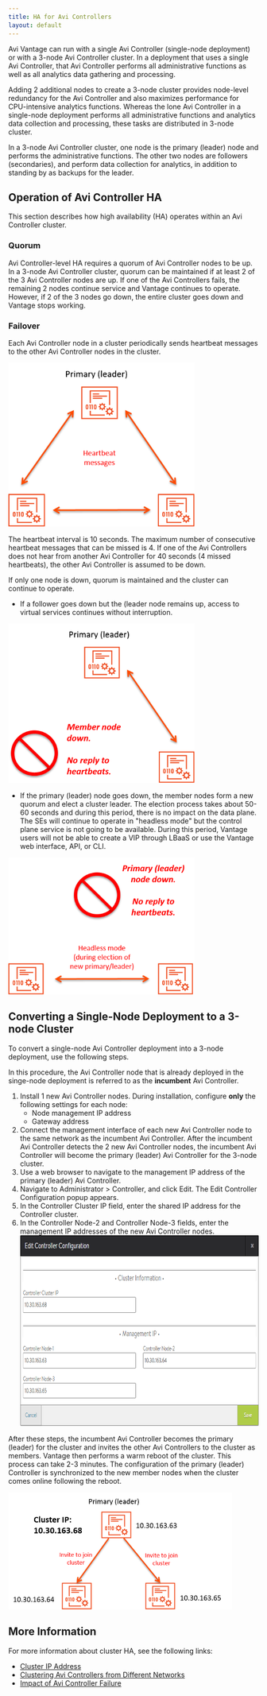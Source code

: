 ```yaml
---
title: HA for Avi Controllers
layout: default
---
```

Avi Vantage can run with a single Avi Controller (single-node deployment) or with a 3-node Avi Controller cluster. In a deployment that uses a single Avi Controller, that Avi Controller performs all administrative functions as well as all analytics data gathering and processing.

Adding 2 additional nodes to create a 3-node cluster provides node-level redundancy for the Avi Controller and also maximizes performance for CPU-intensive analytics functions. Whereas the lone Avi Controller in a single-node deployment performs all administrative functions and analytics data collection and processing, these tasks are distributed in 3-node cluster.

In a 3-node Avi Controller cluster, one node is the primary (leader) node and performs the administrative functions. The other two nodes are followers (secondaries), and perform data collection for analytics, in addition to standing by as backups for the leader.

## Operation of Avi Controller HA

This section describes how high availability (HA) operates within an Avi Controller cluster.

### Quorum

Avi Controller-level HA requires a quorum of Avi Controller nodes to be up. In a 3-node Avi Controller cluster, quorum can be maintained if at least 2 of the 3 Avi Controller nodes are up. If one of the Avi Controllers fails, the remaining 2 nodes continue service and Vantage continues to operate. However, if 2 of the 3 nodes go down, the entire cluster goes down and Vantage stops working.

### Failover

Each Avi Controller node in a cluster periodically sends heartbeat messages to the other Avi Controller nodes in the cluster.

<a href="img/admin-ctlr-cluster-heartbeats.png"><img class="alignnone size-full wp-image-5399" src="img/admin-ctlr-cluster-heartbeats.png" alt="admin-ctlr-cluster-heartbeats" width="375" height="330"></a>

The heartbeat interval is 10 seconds. The maximum number of consecutive heartbeat messages that can be missed is 4. If one of the Avi Controllers does not hear from another Avi Controller for 40 seconds (4 missed heartbeats), the other Avi Controller is assumed to be down.

If only one node is down, quorum is maintained and the cluster can continue to operate.

* If a follower goes down but the (leader node remains up, access to virtual services continues without interruption. 

<a href="img/admin-ctlr-cluster-heartbeats-missed-1.png"><img class="alignnone size-full wp-image-5405" src="img/admin-ctlr-cluster-heartbeats-missed-1.png" alt="admin-ctlr-cluster-heartbeats-missed" width="375" height="321"></a>

* If the primary (leader) node goes down, the member nodes form a new quorum and elect a cluster leader. The election process takes about 50-60 seconds and during this period, there is no impact on the data plane. The SEs will continue to operate in "headless mode" but the control plane service is not going to be available. During this period, Vantage users will not be able to create a VIP through LBaaS or use the Vantage web interface, API, or CLI. 

<a href="img/admin-ctlr-cluster-heartbeats-missed-headless-1.png"><img class="alignnone size-full wp-image-5406" src="img/admin-ctlr-cluster-heartbeats-missed-headless-1.png" alt="admin-ctlr-cluster-heartbeats-missed-headless" width="375" height="276"></a>

## Converting a Single-Node Deployment to a 3-node Cluster

To convert a single-node Avi Controller deployment into a 3-node deployment, use the following steps.

In this procedure, the Avi Controller node that is already deployed in the singe-node deployment is referred to as the **incumbent** Avi Controller.
<ol> 
 <li>Install 1 new Avi Controller nodes. During installation, configure <strong>only</strong> the following settings for each node: 
  <ul> 
   <li>Node management IP address</li> 
   <li>Gateway address</li> 
  </ul> </li> 
 <li>Connect the management interface of each new Avi Controller node to the same network as the incumbent Avi Controller. After the incumbent Avi Controller detects the 2 new Avi Controller nodes, the incumbent Avi Controller will become the primary (leader) Avi Controller for the 3-node cluster.</li> 
 <li>Use a web browser to navigate to the management IP address of the primary (leader) Avi Controller.</li> 
 <li>Navigate to Administrator &gt; Controller, and click Edit. The Edit Controller Configuration popup appears.</li> 
 <li>In the Controller Cluster IP field, enter the shared IP address for the Controller cluster.</li> 
 <li>In the Controller Node-2 and Controller Node-3 fields, enter the management IP addresses of the new Avi Controller nodes.<a href="img/admin-ctlr-cluster-info-3.png"><img class="alignnone size-full wp-image-5381" src="img/admin-ctlr-cluster-info-3.png" alt="admin-ctlr-cluster-info" width="767" height="384"></a></li> 
</ol> 

After these steps, the incumbent Avi Controller becomes the primary (leader) for the cluster and invites the other Avi Controllers to the cluster as members. Vantage then performs a warm reboot of the cluster. This process can take 2-3 minutes. The configuration of the primary (leader) Controller is synchronized to the new member nodes when the cluster comes online following the reboot.

<a href="img/admin-ctlr-cluster-topo-small-1.png"><img class="alignnone size-full wp-image-5396" src="img/admin-ctlr-cluster-topo-small-1.png" alt="admin-ctlr-cluster-topo-small" width="450" height="236"></a>

## More Information

For more information about cluster HA, see the following links:

* <a href="/docs/17.1/controller-cluster-ip">Cluster IP Address</a>
* <a href="/docs/17.1/clustering-controllers-from-different-networks">Clustering Avi Controllers from Different Networks</a>
* <a href="/docs/17.1/impact-of-a-controller-failure">Impact of Avi Controller Failure</a> 